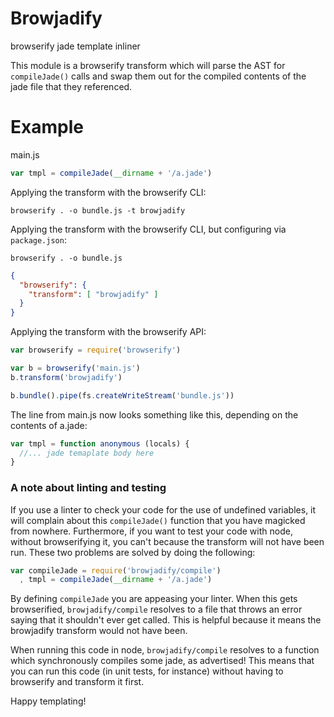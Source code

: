 # Browjadify

browserify jade template inliner

This module is a browserify transform which will parse the AST for `compileJade()`
calls and swap them out for the compiled contents of the jade file that they referenced.

# Example

main.js
```js
var tmpl = compileJade(__dirname + '/a.jade')
```

Applying the transform with the browserify CLI:

```
browserify . -o bundle.js -t browjadify
```

Applying the transform with the browserify CLI, but configuring via `package.json`:

```
browserify . -o bundle.js
```

```json
{
  "browserify": {
    "transform": [ "browjadify" ]
  }
}
```

Applying the transform with the browserify API:

```js
var browserify = require('browserify')

var b = browserify('main.js')
b.transform('browjadify')

b.bundle().pipe(fs.createWriteStream('bundle.js'))
```

The line from main.js now looks something like this, depending on the contents of a.jade:
```js
var tmpl = function anonymous (locals) {
  //... jade temaplate body here
}
```

### A note about linting and testing

If you use a linter to check your code for the use of undefined variables, it will
complain about this `compileJade()` function that you have magicked from nowhere.
Furthermore, if you want to test your code with node, without browserifying it,
you can't because the transform will not have been run. These two problems are solved
by doing the following:

```js
var compileJade = require('browjadify/compile')
  , tmpl = compileJade(__dirname + '/a.jade')
```

By defining `compileJade` you are appeasing your linter. When this gets browserified,
`browjadify/compile` resolves to a file that throws an error saying that it shouldn't
ever get called. This is helpful because it means the browjadify transform would
not have been.

When running this code in node, `browjadify/compile` resolves to a function which
synchronously compiles some jade, as advertised! This means that you can run this
code (in unit tests, for instance) without having to browserify and transform it
first.

Happy templating!
